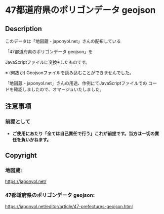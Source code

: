 # 47都道府県のポリゴンデータ geojson

## Description

このデータは「地図蔵 - japonyol.net」さんの配布している

「47都道府県のポリゴンデータ geojson」を

JavaScriptファイルに変換※したものです。

※ (何故か) Geojsonファイルを読み込むことができませんでした。

「地図蔵 - japonyol.net」さんの用途、作例にてJavaScriptファイルでの
コードを確認しましたので、オマージュいたしました。

## 注意事項

### 前提として

- **ご使用にあたり「全ては自己責任で行う」これが前提です。当方は一切の責任を負いかねます。**

## Copyright

### 地図蔵:
https://japonyol.net/

### 47都道府県のポリゴンデータ geojson:
https://japonyol.net/editor/article/47-prefectures-geojson.html
